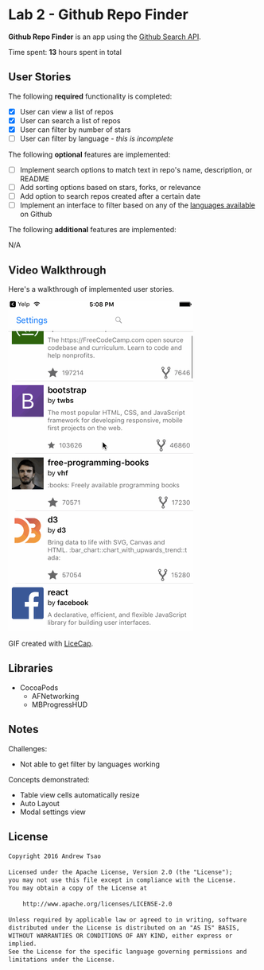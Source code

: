 # Lab 2 - Github Repo Finder

**Github Repo Finder** is an app using the [Github Search API](https://developer.github.com/v3/search/#search-repositories).

Time spent: **13** hours spent in total

## User Stories

The following **required** functionality is completed:

- [x] User can view a list of repos
- [x] User can search a list of repos
- [x] User can filter by number of stars
- [ ] User can filter by language - *this is incomplete*

The following **optional** features are implemented:

- [ ] Implement search options to match text in repo's name, description, or README
- [ ] Add sorting options based on stars, forks, or relevance
- [ ] Add option to search repos created after a certain date
- [ ] Implement an interface to filter based on any of the [languages available](https://github.com/github/linguist/blob/master/lib/linguist/languages.yml) on Github

The following **additional** features are implemented:

N/A

## Video Walkthrough

Here's a walkthrough of implemented user stories.

![Github Repo Search GIF](./github.gif "Github Repo Search")

GIF created with [LiceCap](http://www.cockos.com/licecap/).

## Libraries

- CocoaPods
    - AFNetworking
    - MBProgressHUD

## Notes

Challenges:

- Not able to get filter by languages working

Concepts demonstrated:

- Table view cells automatically resize
- Auto Layout
- Modal settings view

## License

    Copyright 2016 Andrew Tsao

    Licensed under the Apache License, Version 2.0 (the "License");
    you may not use this file except in compliance with the License.
    You may obtain a copy of the License at

        http://www.apache.org/licenses/LICENSE-2.0

    Unless required by applicable law or agreed to in writing, software
    distributed under the License is distributed on an "AS IS" BASIS,
    WITHOUT WARRANTIES OR CONDITIONS OF ANY KIND, either express or implied.
    See the License for the specific language governing permissions and
    limitations under the License.
